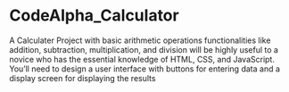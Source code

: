 # CodeAlpha_Calculator
A Calculater Project with basic arithmetic  operations functionalities like addition,  subtraction, multiplication, and division will be  highly useful to a novice who has the essential  knowledge of HTML, CSS, and JavaScript. You’ll  need to design a user interface with buttons for  entering data and a display screen for  displaying the results
